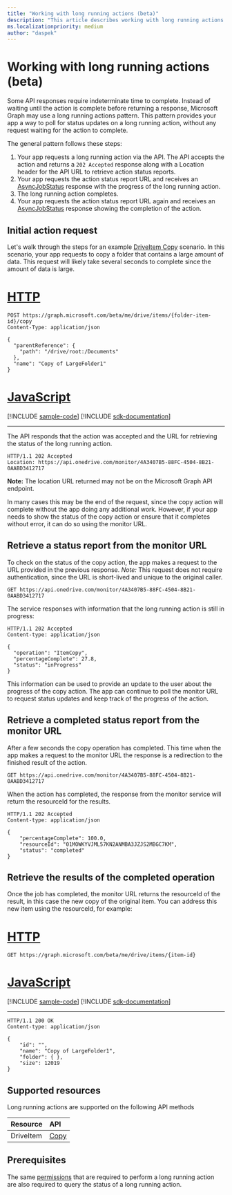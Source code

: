 ```yaml
---
title: "Working with long running actions (beta)"
description: "This article describes working with long running actions."
ms.localizationpriority: medium
author: "daspek"
---
```

# Working with long running actions (beta)


Some API responses require indeterminate time to complete.
Instead of waiting until the action is complete before returning a response, Microsoft Graph may use a long running actions pattern.
This pattern provides your app a way to poll for status updates on a long running action, without any request waiting for the action to complete.

The general pattern follows these steps:

1. Your app requests a long running action via the API. The API accepts the action and returns a `202 Accepted` response along with a Location header for the API URL to retrieve action status reports.
2. Your app requests the action status report URL and receives an [AsyncJobStatus](/graph/api/resources/asyncjobstatus) response with the progress of the long running action.
3. The long running action completes. 
4. Your app requests the action status report URL again and receives an [AsyncJobStatus](/graph/api/resources/asyncjobstatus) response showing the completion of the action.

## Initial action request

Let's walk through the steps for an example [DriveItem Copy](/graph/api/driveitem-copy) scenario.
In this scenario, your app requests to copy a folder that contains a large amount of data.
This request will likely take several seconds to complete since the amount of data is large.


# [HTTP](#tab/http)
<!-- { "blockType": "request", "name": "lro-copy-item-example", "scopes": "files.readwrite" } -->

```http
POST https://graph.microsoft.com/beta/me/drive/items/{folder-item-id}/copy
Content-Type: application/json

{
  "parentReference": {
    "path": "/drive/root:/Documents"
  },
  "name": "Copy of LargeFolder1"
}
```

# [JavaScript](#tab/javascript)
[!INCLUDE [sample-code](../includes/snippets/javascript/lro-copy-item-example-javascript-snippets.md)]
[!INCLUDE [sdk-documentation](../includes/snippets/snippets-sdk-documentation-link.md)]

---

The API responds that the action was accepted and the URL for retrieving the status of the long running action.

<!-- { "blockType": "response" } -->

```http
HTTP/1.1 202 Accepted
Location: https://api.onedrive.com/monitor/4A3407B5-88FC-4504-8B21-0AABD3412717
```

**Note:** The location URL returned may not be on the Microsoft Graph API endpoint.

In many cases this may be the end of the request, since the copy action will complete without the app doing any additional work.
However, if your app needs to show the status of the copy action or ensure that it completes without error, it can do so using the monitor URL.

## Retrieve a status report from the monitor URL

To check on the status of the copy action, the app makes a request to the URL provided in the previous response.
*Note:* This request does not require authentication, since the URL is short-lived and unique to the original caller. 

<!-- { "blockType": "request", "opaqueUrl": true, "name": "lro-check-status", "scopes": "files.readwrite" } -->

```http
GET https://api.onedrive.com/monitor/4A3407B5-88FC-4504-8B21-0AABD3412717
```

The service responses with information that the long running action is still in progress:

<!-- { "blockType": "response", "@odata.type": "microsoft.graph.asyncJobStatus" } -->

```http
HTTP/1.1 202 Accepted
Content-type: application/json

{
  "operation": "ItemCopy",
  "percentageComplete": 27.8,
  "status": "inProgress"
}
```

This information can be used to provide an update to the user about the progress of the copy action.
The app can continue to poll the monitor URL to request status updates and keep track of the progress of the action.

## Retrieve a completed status report from the monitor URL

After a few seconds the copy operation has completed.
This time when the app makes a request to the monitor URL the response is a redirection to the finished result of the action.

<!-- { "blockType": "request", "opaqueUrl": true, "name": "lro-check-status-complete", "scopes": "files.readwrite" } -->

```http
GET https://api.onedrive.com/monitor/4A3407B5-88FC-4504-8B21-0AABD3412717
```

When the action has completed, the response from the monitor service will return the resourceId for the results.

<!-- { "blockType": "response", "@odata.type": "microsoft.graph.asyncJobStatus" } -->

```http
HTTP/1.1 202 Accepted
Content-type: application/json

{
    "percentageComplete": 100.0,
    "resourceId": "01MOWKYVJML57KN2ANMBA3JZJS2MBGC7KM",
    "status": "completed"
}
```

## Retrieve the results of the completed operation

Once the job has completed, the monitor URL returns the resourceId of the result, in this case the new copy of the original item.
You can address this new item using the resourceId, for example:


# [HTTP](#tab/http)
<!-- {
  "blockType": "request",
  "name": "lro-copy-item-example-complete",
  "scopes": "files.readwrite"
} -->

```msgraph-interactive
GET https://graph.microsoft.com/beta/me/drive/items/{item-id}
```

# [JavaScript](#tab/javascript)
[!INCLUDE [sample-code](../includes/snippets/javascript/lro-copy-item-example-complete-javascript-snippets.md)]
[!INCLUDE [sdk-documentation](../includes/snippets/snippets-sdk-documentation-link.md)]

---

<!-- { "blockType": "response", "@odata.type": "microsoft.graph.driveItem", "truncated": true } -->

```http
HTTP/1.1 200 OK
Content-type: application/json

{
    "id": "",
    "name": "Copy of LargeFolder1",
    "folder": { },
    "size": 12019
}
```

## Supported resources

Long running actions are supported on the following API methods

| **Resource** | **API** |
|:------ | :------ |
| DriveItem | [Copy](/graph/api/driveitem-copy) |

## Prerequisites

The same [permissions](./permissions-reference.md) that are required to perform a long running action are also required to query the status of a long running action.




<!-- {
  "type": "#page.annotation",
  "description": "Monitor the progress of long-running actions in the API.",
  "keywords": "monitor,long,running,operation,action",
  "section": "documentation",
  "suppressions": [
    "Error: lro-check-status:
      Unable to locate a definition for resource type: microsoft.graph.asyncJobStatus",
    "Error: lro-check-status-complete:
      Unable to locate a definition for resource type: microsoft.graph.asyncJobStatus"
  ],
  "tocPath": "Concepts/Long running actions"
} -->
